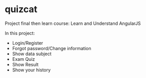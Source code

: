 # quizcat
Project final then learn course: Learn and Understand AngularJS

In this project:
- Login/Register
- Forgot password/Change information
- Show data subject
- Exam Quiz
- Show Result
- Show your history
